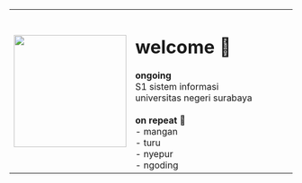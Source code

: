 <table width="100%">
    <tr>
        <td>
            <img width="200px" src="https://i.imgur.com/ebUvaZm.jpeg"/>
        </td>
        <td width="500px">
<h1>welcome 👋</h1>
<b>ongoing</b> <br>
S1 sistem informasi<br>
universitas negeri surabaya<br>
<br>
<b>on repeat 🔁</b><br>
- mangan<br>
- turu<br>
- nyepur<br>
- ngoding
        </td>
    </tr>
</table>
